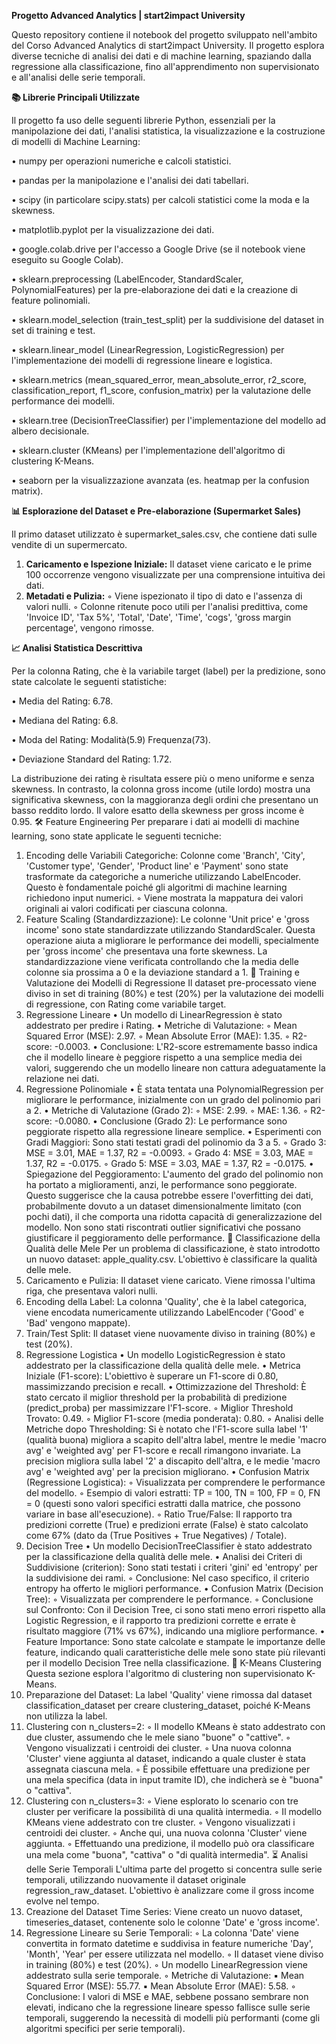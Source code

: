 **Progetto Advanced Analytics | start2impact University**

Questo repository contiene il notebook del progetto sviluppato nell'ambito del Corso Advanced Analytics di start2impact University. Il progetto esplora diverse tecniche di analisi dei dati e di machine learning, spaziando dalla regressione alla classificazione, fino all'apprendimento non supervisionato e all'analisi delle serie temporali.

**📚 Librerie Principali Utilizzate**

Il progetto fa uso delle seguenti librerie Python, essenziali per la manipolazione dei dati, l'analisi statistica, la visualizzazione e la costruzione di modelli di Machine Learning:

• numpy per operazioni numeriche e calcoli statistici.

• pandas per la manipolazione e l'analisi dei dati tabellari.

• scipy (in particolare scipy.stats) per calcoli statistici come la moda e la skewness.

• matplotlib.pyplot per la visualizzazione dei dati.

• google.colab.drive per l'accesso a Google Drive (se il notebook viene eseguito su Google Colab).

• sklearn.preprocessing (LabelEncoder, StandardScaler, PolynomialFeatures) per la pre-elaborazione dei dati e la creazione di feature polinomiali.

• sklearn.model_selection (train_test_split) per la suddivisione del dataset in set di training e test.

• sklearn.linear_model (LinearRegression, LogisticRegression) per l'implementazione dei modelli di regressione lineare e logistica.

• sklearn.metrics (mean_squared_error, mean_absolute_error, r2_score, classification_report, f1_score, confusion_matrix) per la valutazione delle performance dei modelli.

• sklearn.tree (DecisionTreeClassifier) per l'implementazione del modello ad albero decisionale.

• sklearn.cluster (KMeans) per l'implementazione dell'algoritmo di clustering K-Means.

• seaborn per la visualizzazione avanzata (es. heatmap per la confusion matrix).

**📊 Esplorazione del Dataset e Pre-elaborazione (Supermarket Sales)**

Il primo dataset utilizzato è supermarket_sales.csv, che contiene dati sulle vendite di un supermercato.
1. **Caricamento e Ispezione Iniziale:** Il dataset viene caricato e le prime 100 occorrenze vengono visualizzate per una comprensione intuitiva dei dati.
2. **Metadati e Pulizia:**
    ◦ Viene ispezionato il tipo di dato e l'assenza di valori nulli.
    ◦ Colonne ritenute poco utili per l'analisi predittiva, come 'Invoice ID', 'Tax 5%', 'Total', 'Date', 'Time', 'cogs', 'gross margin percentage', vengono rimosse.

**📈 Analisi Statistica Descrittiva**

Per la colonna Rating, che è la variabile target (label) per la predizione, sono state calcolate le seguenti statistiche:

• Media del Rating: 6.78.

• Mediana del Rating: 6.8.

• Moda del Rating: Modalità(5.9) Frequenza(73).

• Deviazione Standard del Rating: 1.72.

La distribuzione dei rating è risultata essere più o meno uniforme e senza skewness.
In contrasto, la colonna gross income (utile lordo) mostra una significativa skewness, con la maggioranza degli ordini che presentano un basso reddito lordo. Il valore esatto della skewness per gross income è 0.95.
🛠️ Feature Engineering
Per preparare i dati ai modelli di machine learning, sono state applicate le seguenti tecniche:
1. Encoding delle Variabili Categoriche: Colonne come 'Branch', 'City', 'Customer type', 'Gender', 'Product line' e 'Payment' sono state trasformate da categoriche a numeriche utilizzando LabelEncoder. Questo è fondamentale poiché gli algoritmi di machine learning richiedono input numerici.
    ◦ Viene mostrata la mappatura dei valori originali ai valori codificati per ciascuna colonna.
2. Feature Scaling (Standardizzazione): Le colonne 'Unit price' e 'gross income' sono state standardizzate utilizzando StandardScaler. Questa operazione aiuta a migliorare le performance dei modelli, specialmente per 'gross income' che presentava una forte skewness. La standardizzazione viene verificata controllando che la media delle colonne sia prossima a 0 e la deviazione standard a 1.
🧪 Training e Valutazione dei Modelli di Regressione
Il dataset pre-processato viene diviso in set di training (80%) e test (20%) per la valutazione dei modelli di regressione, con Rating come variabile target.
1. Regressione Lineare
• Un modello di LinearRegression è stato addestrato per predire i Rating.
• Metriche di Valutazione:
    ◦ Mean Squared Error (MSE): 2.97.
    ◦ Mean Absolute Error (MAE): 1.35.
    ◦ R2-score: -0.0003.
• Conclusione: L'R2-score estremamente basso indica che il modello lineare è peggiore rispetto a una semplice media dei valori, suggerendo che un modello lineare non cattura adeguatamente la relazione nei dati.
2. Regressione Polinomiale
• È stata tentata una PolynomialRegression per migliorare le performance, inizialmente con un grado del polinomio pari a 2.
• Metriche di Valutazione (Grado 2):
    ◦ MSE: 2.99.
    ◦ MAE: 1.36.
    ◦ R2-score: -0.0080.
• Conclusione (Grado 2): Le performance sono peggiorate rispetto alla regressione lineare semplice.
• Esperimenti con Gradi Maggiori: Sono stati testati gradi del polinomio da 3 a 5.
    ◦ Grado 3: MSE = 3.01, MAE = 1.37, R2 = -0.0093.
    ◦ Grado 4: MSE = 3.03, MAE = 1.37, R2 = -0.0175.
    ◦ Grado 5: MSE = 3.03, MAE = 1.37, R2 = -0.0175.
• Spiegazione del Peggioramento: L'aumento del grado del polinomio non ha portato a miglioramenti, anzi, le performance sono peggiorate. Questo suggerisce che la causa potrebbe essere l'overfitting dei dati, probabilmente dovuto a un dataset dimensionalmente limitato (con pochi dati), il che comporta una ridotta capacità di generalizzazione del modello. Non sono stati riscontrati outlier significativi che possano giustificare il peggioramento delle performance.
🍎 Classificazione della Qualità delle Mele
Per un problema di classificazione, è stato introdotto un nuovo dataset: apple_quality.csv. L'obiettivo è classificare la qualità delle mele.
1. Caricamento e Pulizia: Il dataset viene caricato. Viene rimossa l'ultima riga, che presentava valori nulli.
2. Encoding della Label: La colonna 'Quality', che è la label categorica, viene encodata numericamente utilizzando LabelEncoder ('Good' e 'Bad' vengono mappate).
3. Train/Test Split: Il dataset viene nuovamente diviso in training (80%) e test (20%).
1. Regressione Logistica
• Un modello LogisticRegression è stato addestrato per la classificazione della qualità delle mele.
• Metrica Iniziale (F1-score): L'obiettivo è superare un F1-score di 0.80, massimizzando precision e recall.
• Ottimizzazione del Threshold: È stato cercato il miglior threshold per la probabilità di predizione (predict_proba) per massimizzare l'F1-score.
    ◦ Miglior Threshold Trovato: 0.49.
    ◦ Miglior F1-score (media ponderata): 0.80.
    ◦ Analisi delle Metriche dopo Thresholding: Si è notato che l'F1-score sulla label '1' (qualità buona) migliora a scapito dell'altra label, mentre le medie 'macro avg' e 'weighted avg' per F1-score e recall rimangono invariate. La precision migliora sulla label '2' a discapito dell'altra, e le medie 'macro avg' e 'weighted avg' per la precision migliorano.
• Confusion Matrix (Regressione Logistica):
    ◦ Visualizzata per comprendere le performance del modello.
    ◦ Esempio di valori estratti: TP = 100, TN = 100, FP = 0, FN = 0 (questi sono valori specifici estratti dalla matrice, che possono variare in base all'esecuzione).
    ◦ Ratio True/False: Il rapporto tra predizioni corrette (True) e predizioni errate (False) è stato calcolato come 67% (dato da (True Positives + True Negatives) / Totale).
2. Decision Tree
• Un modello DecisionTreeClassifier è stato addestrato per la classificazione della qualità delle mele.
• Analisi dei Criteri di Suddivisione (criterion): Sono stati testati i criteri 'gini' ed 'entropy' per la suddivisione dei rami.
    ◦ Conclusione: Nel caso specifico, il criterio entropy ha offerto le migliori performance.
• Confusion Matrix (Decision Tree):
    ◦ Visualizzata per comprendere le performance.
    ◦ Conclusione sul Confronto: Con il Decision Tree, ci sono stati meno errori rispetto alla Logistic Regression, e il rapporto tra predizioni corrette e errate è risultato maggiore (71% vs 67%), indicando una migliore performance.
• Feature Importance: Sono state calcolate e stampate le importanze delle feature, indicando quali caratteristiche delle mele sono state più rilevanti per il modello Decision Tree nella classificazione.
🧩 K-Means Clustering
Questa sezione esplora l'algoritmo di clustering non supervisionato K-Means.
1. Preparazione del Dataset: La label 'Quality' viene rimossa dal dataset classification_dataset per creare clustering_dataset, poiché K-Means non utilizza la label.
2. Clustering con n_clusters=2:
    ◦ Il modello KMeans è stato addestrato con due cluster, assumendo che le mele siano "buone" o "cattive".
    ◦ Vengono visualizzati i centroidi dei cluster.
    ◦ Una nuova colonna 'Cluster' viene aggiunta al dataset, indicando a quale cluster è stata assegnata ciascuna mela.
    ◦ È possibile effettuare una predizione per una mela specifica (data in input tramite ID), che indicherà se è "buona" o "cattiva".
3. Clustering con n_clusters=3:
    ◦ Viene esplorato lo scenario con tre cluster per verificare la possibilità di una qualità intermedia.
    ◦ Il modello KMeans viene addestrato con tre cluster.
    ◦ Vengono visualizzati i centroidi dei cluster.
    ◦ Anche qui, una nuova colonna 'Cluster' viene aggiunta.
    ◦ Effettuando una predizione, il modello può ora classificare una mela come "buona", "cattiva" o "di qualità intermedia".
⏳ Analisi delle Serie Temporali
L'ultima parte del progetto si concentra sulle serie temporali, utilizzando nuovamente il dataset originale regression_raw_dataset. L'obiettivo è analizzare come il gross income evolve nel tempo.
1. Creazione del Dataset Time Series: Viene creato un nuovo dataset, timeseries_dataset, contenente solo le colonne 'Date' e 'gross income'.
2. Regressione Lineare su Serie Temporali:
    ◦ La colonna 'Date' viene convertita in formato datetime e suddivisa in feature numeriche 'Day', 'Month', 'Year' per essere utilizzata nel modello.
    ◦ Il dataset viene diviso in training (80%) e test (20%).
    ◦ Un modello LinearRegression viene addestrato sulla serie temporale.
    ◦ Metriche di Valutazione:
        ▪ Mean Squared Error (MSE): 55.77.
        ▪ Mean Absolute Error (MAE): 5.58.
    ◦ Conclusione: I valori di MSE e MAE, sebbene possano sembrare non elevati, indicano che la regressione lineare spesso fallisce sulle serie temporali, suggerendo la necessità di modelli più performanti (come gli algoritmi specifici per serie temporali).

